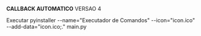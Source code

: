 **CALLBACK AUTOMATICO**
VERSAO 4

Executar
pyinstaller --name="Executador de Comandos" --icon="icon.ico" --add-data="icon.ico;." main.py 
